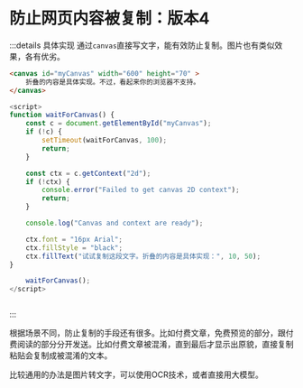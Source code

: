 # 防止网页内容被复制：版本4

<Version4 />

:::details 具体实现
通过`canvas`直接写文字，能有效防止复制。图片也有类似效果，各有优劣。

```html
<canvas id="myCanvas" width="600" height="70" >
    折叠的内容是具体实现。不过，看起来你的浏览器不支持。
</canvas>
```

```js
<script>
function waitForCanvas() {
    const c = document.getElementById("myCanvas");
    if (!c) {
        setTimeout(waitForCanvas, 100);
        return;
    }

    const ctx = c.getContext("2d");
    if (!ctx) {
        console.error("Failed to get canvas 2D context");
        return;
    }

    console.log("Canvas and context are ready");

    ctx.font = "16px Arial";
    ctx.fillStyle = "black";
    ctx.fillText("试试复制这段文字。折叠的内容是具体实现：", 10, 50);
}

    waitForCanvas();
</script>



```
:::


根据场景不同，防止复制的手段还有很多。比如付费文章，免费预览的部分，跟付费阅读的部分分开发送。比如付费文章被混淆，直到最后才显示出原貌，直接复制粘贴会复制成被混淆的文本。

比较通用的办法是图片转文字，可以使用OCR技术，或者直接用大模型。

<script setup>
    import Version4 from "./Version4.vue";
</script>



